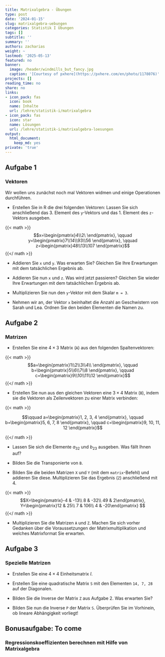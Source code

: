 ```yaml
---
title: Matrixalgebra - Übungen
type: post
date: '2024-01-15'
slug: matrixalgebra-uebungen
categories: Statistik I Übungen
tags: []
subtitle: ''
summary: ''
authors: zacharias
weight: ~
lastmod: '2025-05-13'
featured: no
banner:
  image: /header/windmills_but_fancy.jpg
  caption: '[Courtesy of pxhere](https://pxhere.com/en/photo/1178076)'
projects: []
reading_time: no
share: no
links:
- icon_pack: fas
  icon: book
  name: Inhalte
  url: /lehre/statistik-i/matrixalgebra
- icon_pack: fas
  icon: star
  name: Lösungen
  url: /lehre/statistik-i/matrixalgebra-loesungen
output:
  html_document:
    keep_md: yes
private: 'true'
---
```




## Aufgabe 1
### Vektoren
Wir wollen uns zunächst noch mal Vektoren widmen und einige Operationen durchführen.

* Erstellen Sie in R die drei folgenden Vektoren:
Lassen Sie sich anschließend das 3. Element des `y`-Vektors und das 1. Element des `z`-Vektors ausgeben.

{{< math >}}
$$x=\begin{pmatrix}4\\2\ \end{pmatrix}, \qquad y=\begin{pmatrix}7\\14\\93\\56 \end{pmatrix}, \qquad z=\begin{pmatrix}48\\13\\107 \end{pmatrix}$$
{{</ math >}}

* Addieren Sie `x` und `y`. Was erwarten Sie? Gleichen Sie Ihre Erwartungen mit dem tatsächlichen Ergebnis ab.

* Addieren Sie nun `x` und `z`. Was wird jetzt passieren? Gleichen Sie wieder Ihre Erwartungen mit dem tatsächlichen Ergebnis ab.

* Multiplizieren Sie nun den `y`-Vektor mit dem Skalar `m = 3`.

* Nehmen wir an, der Vektor `x` beinhaltet die Anzahl an Geschwistern von Sarah und Lea. 
Ordnen Sie den beiden Elementen die Namen zu.


## Aufgabe 2
### Matrizen


* Erstellen Sie eine $4 \times 3$ Matrix (`A`) aus den folgenden Spaltenvektoren:

{{< math >}}
$$a=\begin{pmatrix}1\\2\\3\\4\\ \end{pmatrix}, \qquad b=\begin{pmatrix}5\\6\\7\\8 \end{pmatrix}, \qquad c=\begin{pmatrix}9\\10\\11\\12 \end{pmatrix}$$
{{</ math >}}

* Erstellen Sie nun aus den gleichen Vektoren eine $3 \times 4$  Matrix (`B`), indem sie die Vektoren als Zeilenvektoren zu einer Matrix verbinden:

{{< math >}}

$$\qquad a=\begin{pmatrix}1, 2, 3, 4 \end{pmatrix},   \qquad b=\begin{pmatrix}5, 6, 7, 8 \end{pmatrix}, \qquad c=\begin{pmatrix}9, 10, 11, 12 \end{pmatrix}$$

{{</ math >}}

* Lassen Sie sich die Elemente $a_{32}$ und $b_{23}$ ausgeben. Was fällt Ihnen auf?

* Bilden Sie die Transponierte von `B`.

* Bilden Sie die beiden Matrizen `X` und `Y` (mit dem `matrix`-Befehl) und addieren Sie diese. Multiplizieren Sie das Ergebnis (`Z`) anschließend mit 4. 

{{< math >}}
$$X=\begin{pmatrix}-4 & -13\\ 8 & -32\\ 49 & 2\end{pmatrix}, Y=\begin{pmatrix}12 & 25\\ 7 & 106\\ 4 & -20\end{pmatrix} $$
{{</ math >}}

* Multiplizieren Sie die Matrizen `A` und `Z`. Machen Sie sich vorher Gedanken über die Voraussetzungen der Matrixmultiplikation und welches Matrixformat Sie erwarten. 

## Aufgabe 3
### Spezielle Matrizen

* Erstellen Sie eine $4 \times 4$ Einheitsmatrix $I$.

* Erstellen Sie eine quadratische Matrix `S` mit den Elementen `14, 7, 28` auf der Diagonalen.

* Bilden Sie die Inverse der Matrix `Z` aus Aufgabe 2. Was erwarten Sie?

* Bilden Sie nun die Inverse `P` der Matrix `S`. Überprüfen Sie im Vorhinein, ob lineare Abhängigkeit vorliegt!

## Bonusaufgabe: To come
### Regressionskoeffizienten berechnen mit Hilfe von Matrixalgebra
